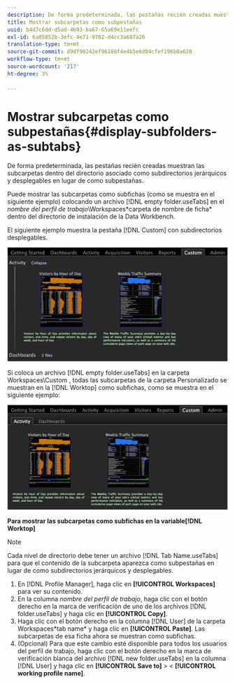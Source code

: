 ```yaml
---
description: De forma predeterminada, las pestañas recién creadas muestran las subcarpetas dentro del directorio asociado como subdirectorios jerárquicos y desplegables en lugar de como subpestañas.
title: Mostrar subcarpetas como subpestañas
uuid: b4d7c6dd-d5ad-4b93-ba67-65a69e11eefc
exl-id: 6a05852b-3efc-4e71-9782-d4cc3a687a26
translation-type: tm+mt
source-git-commit: d9df90242ef96188f4e4b5e6d04cfef196b0a628
workflow-type: tm+mt
source-wordcount: '217'
ht-degree: 3%

---
```


# Mostrar subcarpetas como subpestañas{#display-subfolders-as-subtabs}

De forma predeterminada, las pestañas recién creadas muestran las subcarpetas dentro del directorio asociado como subdirectorios jerárquicos y desplegables en lugar de como subpestañas.

Puede mostrar las subcarpetas como subfichas (como se muestra en el siguiente ejemplo) colocando un archivo [!DNL empty folder.useTabs] en el *nombre del perfil de trabajo*\Workspaces\*carpeta de nombre de ficha* dentro del directorio de instalación de la Data Workbench.

El siguiente ejemplo muestra la pestaña [!DNL Custom] con subdirectorios desplegables.

![](assets/client-sub.png)

Si coloca un archivo [!DNL empty folder.useTabs] en la carpeta Workspaces\Custom , todas las subcarpetas de la carpeta Personalizado se muestran en la [!DNL Worktop] como subfichas, como se muestra en el siguiente ejemplo:

![](assets/client-sub2.png)

**Para mostrar las subcarpetas como subfichas en la variable[!DNL Worktop]**

>[!NOTE]
>
>Cada nivel de directorio debe tener un archivo [!DNL Tab Name.useTabs] para que el contenido de la subcarpeta aparezca como subpestañas en lugar de como subdirectorios jerárquicos y desplegables.

1. En [!DNL Profile Manager], haga clic en **[!UICONTROL Workspaces]** para ver su contenido.
1. En la columna *nombre del perfil de trabajo*, haga clic con el botón derecho en la marca de verificación de uno de los archivos [!DNL folder.useTabs] y haga clic en **[!UICONTROL Copy]**.
1. Haga clic con el botón derecho en la columna [!DNL User] de la carpeta Workspaces\*tab name* y haga clic en **[!UICONTROL Paste]**. Las subcarpetas de esa ficha ahora se muestran como subfichas.
1. (Opcional) Para que este cambio esté disponible para todos los usuarios del perfil de trabajo, haga clic con el botón derecho en la marca de verificación blanca del archivo [!DNL new folder.useTabs] en la columna [!DNL User] y haga clic en **[!UICONTROL Save to]** > &lt; **[!UICONTROL working profile name]**.
